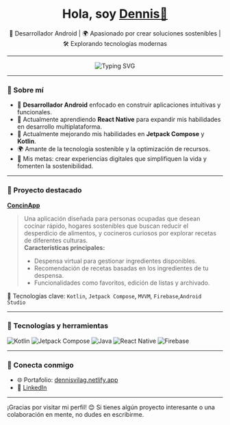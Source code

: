 <div align="center">
  <h1>Hola, soy <a href="https://dennisvilag.netlify.app/">Dennis👋</a></h1>
  <p>🚀 Desarrollador Android | 🌍 Apasionado por crear soluciones sostenibles | 🛠️ Explorando tecnologías modernas</p>
</div>

---

<div align="center">
    <img src="https://readme-typing-svg.herokuapp.com?font=Roboto&size=24&pause=500&color=blue&center=true&vCenter=true&width=435&lines=Antes+de+continuar...;¡Muchas+gracias!" alt="Typing SVG" />
</div>

---

### 🌟 Sobre mí
- 📱 **Desarrollador Android** enfocado en construir aplicaciones intuitivas y funcionales.
- 🌱 Actualmente aprendiendo **React Native** para expandir mis habilidades en desarrollo multiplataforma.
- 🌱 Actualmente mejorando mis habilidades en **Jetpack Compose** y **Kotlin**.
- 🌍 Amante de la tecnología sostenible y la optimización de recursos.
- 🎯 Mis metas: crear experiencias digitales que simplifiquen la vida y fomenten la sostenibilidad.

---

### 📌 Proyecto destacado
**[ConcinApp](https://github.com/DennisVilAg/CocinAPP_TFG)**  
> Una aplicación diseñada para personas ocupadas que desean cocinar rápido, hogares sostenibles que buscan reducir el desperdicio de alimentos, y cocineros curiosos por explorar recetas de diferentes culturas.  
> **Características principales:**
> - Despensa virtual para gestionar ingredientes disponibles.
> - Recomendación de recetas basadas en los ingredientes de tu despensa.
> - Funcionalidades como favoritos, edición de listas y archivado.

🔑 Tecnologías clave: `Kotlin`, `Jetpack Compose`, `MVVM`, `Firebase`,`Android Studio`

---

### 🔧 Tecnologías y herramientas
![Kotlin](https://img.shields.io/badge/Kotlin-0095D5?style=for-the-badge&logo=kotlin&logoColor=white)
![Jetpack Compose](https://img.shields.io/badge/Jetpack_Compose-4285F4?style=for-the-badge&logo=android&logoColor=white)
![Java](https://img.shields.io/badge/Java-007396?style=for-the-badge&logo=java&logoColor=white)
![React Native](https://img.shields.io/badge/React_Native-61DAFB?style=for-the-badge&logo=react&logoColor=black)
![Firebase](https://img.shields.io/badge/Firebase-FFCA28?style=for-the-badge&logo=firebase&logoColor=black)

---

### 🤝 Conecta conmigo
- 🌐 Portafolio: [dennisvilag.netlify.app](https://dennisvilag.netlify.app/)
- 💼 [LinkedIn](https://www.linkedin.com/in/dennis-villanueva-agustines/)  

---

¡Gracias por visitar mi perfil! 😊 Si tienes algún proyecto interesante o una colaboración en mente, no dudes en escribirme.
